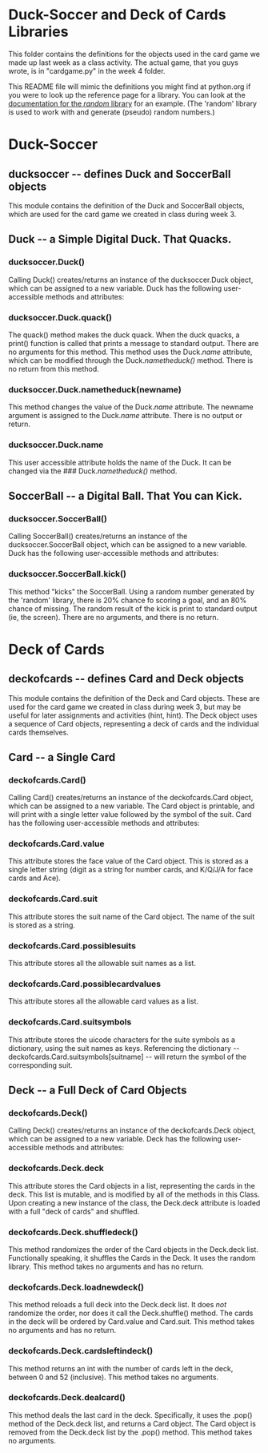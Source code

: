 # Duck-Soccer and Deck of Cards Libraries

This folder contains the definitions for the objects used in the card game we made up last week as a class activity. The actual game, that you guys wrote, is in "cardgame.py" in the week 4 folder.

This README file will mimic the definitions you might find at python.org if you were to look up the reference page for a library. You can look at the [documentation for the *random* library](https://docs.python.org/3/library/random.html) for an example. (The 'random' library is used to work with and generate (pseudo) random numbers.)

# Duck-Soccer

## **ducksoccer** -- defines Duck and SoccerBall objects

This module contains the definition of the Duck and SoccerBall objects, which are used for the card game we created in class during week 3. 

## Duck -- a Simple  Digital Duck. That Quacks.

### ducksoccer.**Duck()**
Calling Duck() creates/returns an instance of the ducksoccer.Duck object, which can be assigned to a new variable. Duck has the following user-accessible methods and attributes:

### ducksoccer.Duck.**quack()**
The quack() method makes the duck quack. When the duck quacks, a print() function is called that prints a message to standard output. There are no arguments for this method. This method uses the Duck.*name* attribute, which can be modified through the Duck.*nametheduck()* method. There is no return from this method.

### ducksoccer.Duck.**nametheduck(newname)**
This method changes the value of the Duck.*name* attribute. The newname argument is assigned to the Duck.*name* attribute. There is no output or return.

### ducksoccer.Duck.**name**
This user accessible attribute holds the name of the Duck. It can be changed via the ### Duck.*nametheduck()* method.


## SoccerBall -- a Digital Ball. That You can Kick.

### ducksoccer.**SoccerBall()**
Calling SoccerBall() creates/returns an instance of the ducksoccer.SoccerBall object, which can be assigned to a new variable. Duck has the following user-accessible methods and attributes:

### ducksoccer.SoccerBall.**kick()**
This method "kicks" the SoccerBall. Using a random number generated by the 'random' library, there is 20% chance fo scoring a goal, and an 80% chance of missing. The random result of the kick is print to standard output (ie, the screen). There are no arguments, and there is no return.


# Deck of Cards

## **deckofcards** -- defines Card and Deck objects

This module contains the definition of the Deck and Card objects. These are used for the card game we created in class during week 3, but may be useful for later assignments and activities (hint, hint). The Deck object uses a sequence of Card objects, representing a deck of cards and the individual cards themselves.

## Card -- a Single Card


### deckofcards.**Card()**
Calling Card() creates/returns an instance of the deckofcards.Card object, which can be assigned to a new variable. The Card object is printable, and will print with a single letter value followed by the symbol of the suit. Card has the following user-accessible methods and attributes:

### deckofcards.Card.**value**
This attribute stores the face value of the Card object. This is stored as a single letter string (digit as a string for number cards, and K/Q/J/A for face cards and Ace).

### deckofcards.Card.**suit**
This attribute stores the suit name  of the Card object. The name of the suit is stored as a string.

### deckofcards.Card.**possiblesuits**
This attribute stores all the allowable suit names as a list.

### deckofcards.Card.**possiblecardvalues**
This attribute stores all the allowable card values as a list.

### deckofcards.Card.**suitsymbols**
This attribute stores the uicode characters for the suite symbols as a dictionary, using the suit names as keys. Referencing the dictionary -- deckofcards.Card.suitsymbols[suitname] -- will return the symbol of the corresponding suit.

## Deck -- a Full Deck of Card Objects

### deckofcards.**Deck()**
Calling Deck() creates/returns an instance of the deckofcards.Deck object, which can be assigned to a new variable. Deck has the following user-accessible methods and attributes:

### deckofcards.Deck.**deck**
This attribute stores the Card objects in a list, representing the cards in the deck. This list is mutable, and is modified by all of the methods in this Class. Upon creating a new instance of the class, the Deck.deck attribute is loaded with a full "deck of cards" and shuffled.

### deckofcards.Deck.**shuffledeck()**
This method randomizes the order of the Card objects in the Deck.deck list. Functionally speaking, it shuffles the Cards in the Deck. It uses the random library. This method takes no arguments and has no return.

### deckofcards.Deck.**loadnewdeck()**
This method reloads a full deck into the Deck.deck list. It does *not* randomize the order, nor does it call the Deck.shuffle() method. The cards in the deck will be ordered by Card.value and Card.suit. This method takes no arguments and has no return.

### deckofcards.Deck.**cardsleftindeck()**
This method returns an int with the number of cards left in the deck, between 0 and 52 (inclusive). This method takes no arguments.


### deckofcards.Deck.**dealcard()**
This method deals the last card in the deck. Specifically, it uses the .pop() method of the Deck.deck list, and returns a Card object. The Card object is removed from the Deck.deck list by the .pop() method. This method takes no arguments.

